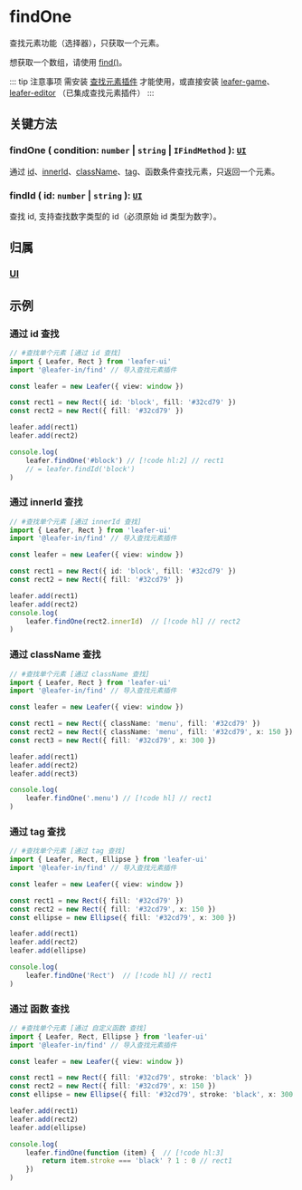 # findOne

查找元素功能（选择器），只获取一个元素。

想获取一个数组，请使用 [find()](./find.md)。

::: tip 注意事项
需安装 [查找元素插件](/plugin/in/find/index.md) 才能使用，或直接安装 [leafer-game](/guide/install/game/start.md)、 [leafer-editor](/guide/install/editor/start.md) （已集成查找元素插件）
:::

## 关键方法

### findOne ( condition: `number` | `string` | `IFindMethod` ): [`UI`](/reference/display/UI.md)

通过 [id](/reference/UI/id.md)、[innerId](/reference/UI/innerId.md)、[className](/reference/UI/className.md)、[tag](/reference/UI/tag.md)、函数条件查找元素，只返回一个元素。

### findId ( id: `number` | `string` ): [`UI`](/reference/display/UI.md)

查找 id, 支持查找数字类型的 id（必须原始 id 类型为数字）。

## 归属

### [UI](/reference/display/UI.md)

## 示例

### 通过 id 查找

```ts
// #查找单个元素 [通过 id 查找]
import { Leafer, Rect } from 'leafer-ui'
import '@leafer-in/find' // 导入查找元素插件

const leafer = new Leafer({ view: window })

const rect1 = new Rect({ id: 'block', fill: '#32cd79' })
const rect2 = new Rect({ fill: '#32cd79' })

leafer.add(rect1)
leafer.add(rect2)

console.log(
    leafer.findOne('#block') // [!code hl:2] // rect1
    // = leafer.findId('block') 
)
```

### 通过 innerId 查找

```ts
// #查找单个元素 [通过 innerId 查找]
import { Leafer, Rect } from 'leafer-ui'
import '@leafer-in/find' // 导入查找元素插件

const leafer = new Leafer({ view: window })

const rect1 = new Rect({ id: 'block', fill: '#32cd79' })
const rect2 = new Rect({ fill: '#32cd79' })

leafer.add(rect1)
leafer.add(rect2)
console.log(
    leafer.findOne(rect2.innerId)  // [!code hl] // rect2
)
```

### 通过 className 查找

```ts
// #查找单个元素 [通过 className 查找]
import { Leafer, Rect } from 'leafer-ui'
import '@leafer-in/find' // 导入查找元素插件

const leafer = new Leafer({ view: window })

const rect1 = new Rect({ className: 'menu', fill: '#32cd79' })
const rect2 = new Rect({ className: 'menu', fill: '#32cd79', x: 150 })
const rect3 = new Rect({ fill: '#32cd79', x: 300 })

leafer.add(rect1)
leafer.add(rect2)
leafer.add(rect3)

console.log(
    leafer.findOne('.menu') // [!code hl] // rect1
) 
```

### 通过 tag 查找

```ts
// #查找单个元素 [通过 tag 查找]
import { Leafer, Rect, Ellipse } from 'leafer-ui'
import '@leafer-in/find' // 导入查找元素插件

const leafer = new Leafer({ view: window })

const rect1 = new Rect({ fill: '#32cd79' })
const rect2 = new Rect({ fill: '#32cd79', x: 150 })
const ellipse = new Ellipse({ fill: '#32cd79', x: 300 })

leafer.add(rect1)
leafer.add(rect2)
leafer.add(ellipse)

console.log(
    leafer.findOne('Rect')  // [!code hl] // rect1
)
```

### 通过 函数 查找

```ts
// #查找单个元素 [通过 自定义函数 查找]
import { Leafer, Rect, Ellipse } from 'leafer-ui'
import '@leafer-in/find' // 导入查找元素插件

const leafer = new Leafer({ view: window })

const rect1 = new Rect({ fill: '#32cd79', stroke: 'black' })
const rect2 = new Rect({ fill: '#32cd79', x: 150 })
const ellipse = new Ellipse({ fill: '#32cd79', stroke: 'black', x: 300 })

leafer.add(rect1)
leafer.add(rect2)
leafer.add(ellipse)

console.log(
    leafer.findOne(function (item) {  // [!code hl:3] 
        return item.stroke === 'black' ? 1 : 0 // rect1
    })
)
```
